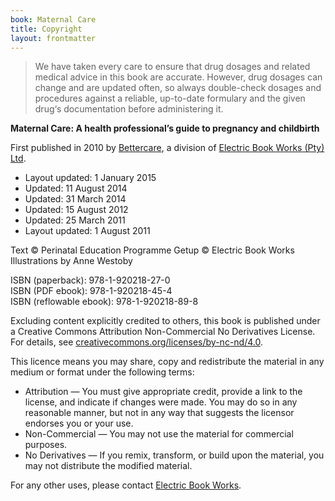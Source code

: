 ```yaml
---
book: Maternal Care
title: Copyright
layout: frontmatter
---
```


> We have taken every care to ensure that drug dosages and related medical advice in this book are accurate. However, drug dosages can change and are updated often, so always double-check dosages and procedures against a reliable, up-to-date formulary and the given drug‘s documentation before administering it.

**Maternal Care: A health professional’s guide to pregnancy and childbirth**

First published in 2010 by [Bettercare](http://bettercare.co.za), a division of [Electric Book Works (Pty) Ltd](http://www.electricbookworks.com). 

*	Layout updated: 1 January 2015
*	Updated: 11 August 2014
*	Updated: 31 March 2014
*	Updated: 15 August 2012
*	Updated: 25 March 2011
*	Layout updated: 1 August 2011

Text © Perinatal Education Programme
Getup © Electric Book Works
Illustrations by Anne Westoby

ISBN (paperback): 978-1-920218-27-0  
ISBN (PDF ebook): 978-1-920218-45-4  
ISBN (reflowable ebook): 978-1-920218-89-8

Excluding content explicitly credited to others, this book is published under a Creative Commons Attribution Non-Commercial No Derivatives License. For details, see [creativecommons.org/licenses/by-nc-nd/4.0](http://creativecommons.org/licenses/by-nc-nd/4.0/).

This licence means you may share, copy and redistribute the material in any medium or format under the following terms:

* Attribution — You must give appropriate credit, provide a link to the license, and indicate if changes were made. You may do so in any reasonable manner, but not in any way that suggests the licensor endorses you or your use.
* Non-Commercial — You may not use the material for commercial purposes.
* No Derivatives — If you remix, transform, or build upon the material, you may not distribute the modified material.

For any other uses, please contact [Electric Book Works](http://electricbookworks.com/contact).
